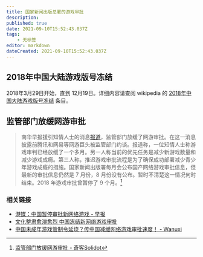 ```yaml
---
title: 国家新闻出版总署的游戏审批
description: 
published: true
date: 2021-09-10T15:52:43.037Z
tags:
    - 无标签
editor: markdown
dateCreated: 2021-09-10T15:52:43.037Z
---
```


## 2018年中国大陆游戏版号冻结

2018年3月29日开始，直到 12月19日。详细内容请查阅 wikipedia 的 [2018年中国大陆游戏版号冻结](https://zh.wikipedia.org/zh-hans/2018年中国大陆游戏版号冻结) 条目。

## 监管部门放缓网游审批

> 南华早报援引知情人士的消息[报道](https://web.archive.org/web/20210910041141/https://www.scmp.com/tech/big-tech/article/3148128/china-said-suspend-approval-new-online-games-heating-beijings)，监管部门放缓了网游审批。在这一消息披露前腾讯和网易等网游巨头被监管部门约谈。报道称，一位知情人士称游戏审判已经放缓了一个多月。另一人称当前的优先任务是减少新游戏数量和减少游戏成瘾。第三人称，推迟游戏审批流程是为了确保成功部署减少青少年游戏成瘾的措施。国家新闻出版署每月会公布国产网络游戏审批信息，但最新的审批信息仍然是 7 月份，8 月份没有公布。暂时不清楚这一情况何时结束。2018 年游戏审批曾暂停了 9 个月。[^68873]

[^68873]: [监管部门放缓网游审批 - 奇客Solidot](https://web.archive.org/web/20210910041141/https://www.solidot.org/story?sid=68873)

### 相关链接

+ [港媒：中国暂停审批新网络游戏 - 早报](https://web.archive.org/web/20210909135001/https://www.zaobao.com.sg/realtime/china/story20210909-1191988)
+ [文化整肃愈演愈烈 中国冻结新网络游戏审批](https://web.archive.org/web/20210909164938/https://www.voachinese.com/a/China-Suspended-Approval-Of-New-Games-20210909/6219634.html)
+ [中国未成年游戏管制令延烧？传中国减缓网络游戏审批速度！ - Wanuxi](https://web.archive.org/web/20210912053917/https://www.wanuxi.com/中国未成年游戏管制令延烧？传中国减缓网络游戏/)
